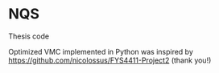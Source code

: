 # NQS
Thesis code

Optimized VMC implemented in Python was inspired by https://github.com/nicolossus/FYS4411-Project2 (thank you!)
